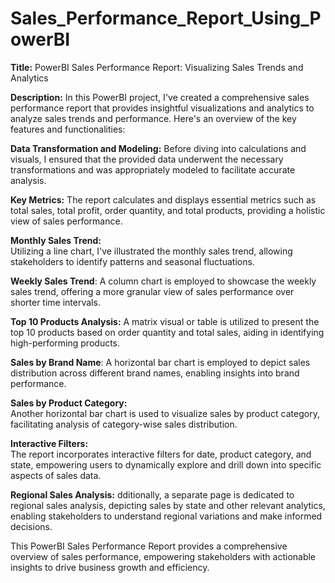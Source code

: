 # Sales_Performance_Report_Using_PowerBI
**Title:** PowerBI Sales Performance Report: Visualizing Sales Trends and Analytics

**Description:** 
              In this PowerBI project, I've created a comprehensive sales performance report that provides insightful visualizations and analytics to analyze sales trends and performance. Here's an overview of the key features and functionalities:

**Data Transformation and Modeling:** 
              Before diving into calculations and visuals, I ensured that the provided data underwent the necessary transformations and was appropriately modeled to facilitate accurate analysis.

**Key Metrics:** 
              The report calculates and displays essential metrics such as total sales, total profit, order quantity, and total products, providing a holistic view of sales performance.

**Monthly Sales Trend:**  
              Utilizing a line chart, I've illustrated the monthly sales trend, allowing stakeholders to identify patterns and seasonal fluctuations.

**Weekly Sales Trend**: 
              A column chart is employed to showcase the weekly sales trend, offering a more granular view of sales performance over shorter time intervals.

**Top 10 Products Analysis:** 
              A matrix visual or table is utilized to present the top 10 products based on order quantity and total sales, aiding in identifying high-performing products.

**Sales by Brand Name**: 
              A horizontal bar chart is employed to depict sales distribution across different brand names, enabling insights into brand performance.

**Sales by Product Category:**  
              Another horizontal bar chart is used to visualize sales by product category, facilitating analysis of category-wise sales distribution.

**Interactive Filters:**  
              The report incorporates interactive filters for date, product category, and state, empowering users to dynamically explore and drill down into specific aspects of sales data.

**Regional Sales Analysis:** 
              dditionally, a separate page is dedicated to regional sales analysis, depicting sales by state and other relevant analytics, enabling stakeholders to understand regional variations and make informed decisions.

This PowerBI Sales Performance Report provides a comprehensive overview of sales performance, empowering stakeholders with actionable insights to drive business growth and efficiency.
